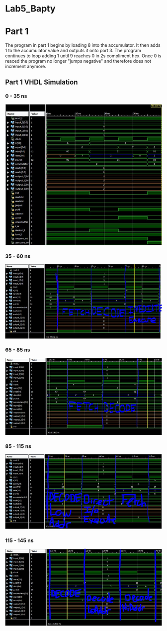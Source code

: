 Lab5_Bapty
==========
# Part 1
The program in part 1 begins by loading 8 into the accumulator. It then adds 1 to the accumulator value and outputs it onto port 3. The program continues to loop adding 1 until 9 reaches 0 in 2s compliment hex. Once 0 is reaced the program no longer "jumps negative" and therefore does not increment anymore.

## Part 1 VHDL Simulation
### 0 - 35 ns
![alt tag](https://raw.githubusercontent.com/seanbapty/Lab5_Bapty/master/0-45ns.jpg)
### 35 - 60 ns
![alt tag](https://raw.githubusercontent.com/seanbapty/Lab5_Bapty/master/35-60.JPG)
### 65 - 85 ns
![alt tag](https://raw.githubusercontent.com/seanbapty/Lab5_Bapty/master/65-85ns.JPG)
### 85 - 115 ns
![alt tag](https://raw.githubusercontent.com/seanbapty/Lab5_Bapty/master/85-115ns.JPG)
### 115 - 145 ns
![alt tag](https://raw.githubusercontent.com/seanbapty/Lab5_Bapty/master/115-145ns.JPG)
